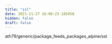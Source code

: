 ```yaml
---
title: "ssl"
date: 2021-11-27 16:08:23.185458
hidden: false
draft: false
---
```


ath79/generic/package_feeds_packages_alpine/ssl

